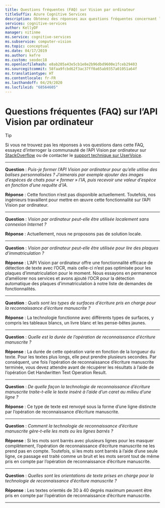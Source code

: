 ```yaml
---
title: Questions fréquentes (FAQ) sur Vision par ordinateur
titleSuffix: Azure Cognitive Services
description: Obtenez des réponses aux questions fréquentes concernant l’API Vision par ordinateur dans Azure Cognitive Services.
services: cognitive-services
author: KellyDF
manager: nitinme
ms.service: cognitive-services
ms.subservice: computer-vision
ms.topic: conceptual
ms.date: 04/17/2019
ms.author: kefre
ms.custom: seodec18
ms.openlocfilehash: e8ab205a43e5cb1e8e2b96dbd9600e1fceb29403
ms.sourcegitcommit: 58faa9fcbd62f3ac37ff0a65ab9357a01051a64f
ms.translationtype: HT
ms.contentlocale: fr-FR
ms.lasthandoff: 04/29/2020
ms.locfileid: "68564605"
---
```

# <a name="computer-vision-api-frequently-asked-questions"></a>Questions fréquentes (FAQ) sur l’API Vision par ordinateur

> [!TIP]
> Si vous ne trouvez pas les réponses à vos questions dans cette FAQ, essayez d’interroger la communauté de l’API Vision par ordinateur sur [StackOverflow](https://stackoverflow.com/questions/tagged/project-oxford+or+microsoft-cognitive) ou de contacter le [support technique sur UserVoice](https://cognitive.uservoice.com/).

---

**Question** : *Puis-je former l’API Vision par ordinateur pour qu’elle utilise des balises personnalisées ?  J’aimerais par exemple ajouter des images d’espèces de chats pour « former » l’IA, puis recevoir une valeur d’espèce en fonction d’une requête d’IA.*

**Réponse** : Cette fonction n’est pas disponible actuellement. Toutefois, nos ingénieurs travaillent pour mettre en œuvre cette fonctionnalité sur l’API Vision par ordinateur.

---

**Question** : *Vision par ordinateur peut-elle être utilisée localement sans connexion Internet ?*

**Réponse** : Actuellement, nous ne proposons pas de solution locale.

---

**Question** : *Vision par ordinateur peut-elle être utilisée pour lire des plaques d’immatriculation ?*

**Réponse** : L’API Vision par ordinateur offre une fonctionnalité efficace de détection de texte avec l’OCR, mais celle-ci n’est pas optimisée pour les plaques d’immatriculation pour le moment. Nous essayons en permanence d’améliorer nos services et avons ajouté l’OCR pour la détection automatique des plaques d’immatriculation à notre liste de demandes de fonctionnalités.

---

**Question** : *Quels sont les types de surfaces d’écriture pris en charge pour la reconnaissance d’écriture manuscrite ?*

**Réponse** : La technologie fonctionne avec différents types de surfaces, y compris les tableaux blancs, un livre blanc et les pense-bêtes jaunes.

---

**Question** : *Quelle est la durée de l’opération de reconnaissance d’écriture manuscrite ?*

**Réponse** : La durée de cette opération varie en fonction de la longueur du texte. Pour les textes plus longs, elle peut prendre plusieurs secondes. Par conséquent, une fois l’opération de reconnaissance d’écriture manuscrite terminée, vous devez attendre avant de récupérer les résultats à l’aide de l’opération Get Handwritten Text Operation Result.

---

**Question** : *De quelle façon la technologie de reconnaissance d’écriture manuscrite traite-t-elle le texte inséré à l’aide d’un caret au milieu d’une ligne ?*

**Réponse** : Ce type de texte est renvoyé sous la forme d’une ligne distincte par l’opération de reconnaissance d’écriture manuscrite.

---

**Question** : *Comment la technologie de reconnaissance d’écriture manuscrite gère-t-elle les mots ou les lignes barrés ?*

**Réponse** : Si les mots sont barrés avec plusieurs lignes pour les masquer complètement, l’opération de reconnaissance d’écriture manuscrite ne les prend pas en compte. Toutefois, si les mots sont barrés à l’aide d’une seule ligne, ce passage est traité comme un bruit et les mots seront tout de même pris en compte par l’opération de reconnaissance d’écriture manuscrite.

---

**Question** : *Quelles sont les orientations de texte prises en charge pour la technologie de reconnaissance d’écriture manuscrite ?*

**Réponse** : Les textes orientés de 30 à 40 degrés maximum peuvent être pris en compte par l’opération de reconnaissance d’écriture manuscrite.

---
